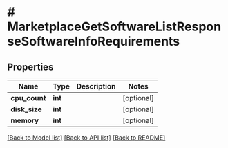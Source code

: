 # # MarketplaceGetSoftwareListResponseSoftwareInfoRequirements

## Properties

Name | Type | Description | Notes
------------ | ------------- | ------------- | -------------
**cpu_count** | **int** |  | [optional]
**disk_size** | **int** |  | [optional]
**memory** | **int** |  | [optional]

[[Back to Model list]](../../README.md#models) [[Back to API list]](../../README.md#endpoints) [[Back to README]](../../README.md)

